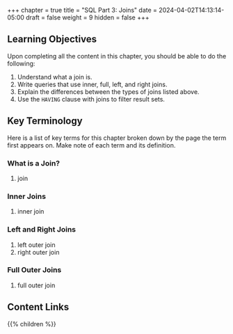 +++
chapter = true
title = "SQL Part 3: Joins"
date = 2024-04-02T14:13:14-05:00
draft = false
weight = 9 
hidden = false 
+++

## Learning Objectives

Upon completing all the content in this chapter, you should be able to do the following:

1. Understand what a join is.
1. Write queries that use inner, full, left, and right joins.
1. Explain the differences between the types of joins listed above.
1. Use the `HAVING` clause with joins to filter result sets.

## Key Terminology

Here is a list of key terms for this chapter broken down by the page the term first appears on. Make note of each term and its definition.

### What is a Join?

1. join

### Inner Joins

1. inner join

### Left and Right Joins

1. left outer join
1. right outer join

### Full Outer Joins

1. full outer join

## Content Links

{{% children %}}
